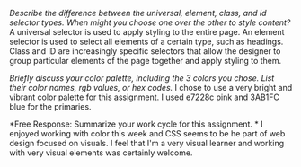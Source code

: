 *Describe the difference between the universal, element, class, and id selector types. When might you choose one over the other to style content?* A universal selector is used to apply styling to the entire page. An element selector is used to select all elements of a certain type, such as headings. Class and ID are increasingly specific selectors that allow the designer to group particular elements of the page together and apply styling to them.

*Briefly discuss your color palette, including the 3 colors you chose. List their color names, rgb values, or hex codes.* I chose to use a very bright and vibrant color palette for this assignment. I used e7228c pink and 3AB1FC blue for the primaries.

*Free Response: Summarize your work cycle for this assignment. * I enjoyed working with color this week and CSS seems to be he part of web design focused on visuals. I feel that I'm a very visual learner and working with very visual elements was certainly welcome. 
